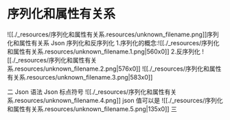 # 序列化和属性有关系


![[./_resources/序列化和属性有关系.resources/unknown_filename.png]]序列化和属性有关系
Json 序列化和反序列化
1.序列化的概念:![[./_resources/序列化和属性有关系.resources/unknown_filename.1.png|560x0]]
2.反序列化
![[./_resources/序列化和属性有关系.resources/unknown_filename.2.png|576x0]]
![[./_resources/序列化和属性有关系.resources/unknown_filename.3.png|583x0]]

二 Json 语法
Json 标点符号
![[./_resources/序列化和属性有关系.resources/unknown_filename.4.png]]
json 值可以是
![[./_resources/序列化和属性有关系.resources/unknown_filename.5.png|135x0]]
三

